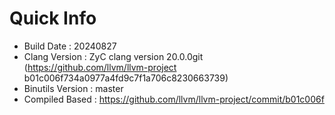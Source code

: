 # Quick Info
* Build Date : 20240827
* Clang Version : ZyC clang version 20.0.0git (https://github.com/llvm/llvm-project b01c006f734a0977a4fd9c7f1a706c8230663739)
* Binutils Version : master
* Compiled Based : https://github.com/llvm/llvm-project/commit/b01c006f

